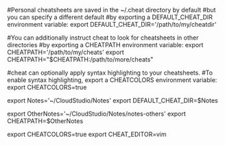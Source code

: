 
#Personal cheatsheets are saved in the ~/.cheat directory by default
#but you can specify a different default
#by exporting a DEFAULT_CHEAT_DIR environment variable:
export DEFAULT_CHEAT_DIR='/path/to/my/cheatdir'

#You can additionally instruct cheat to look for cheatsheets in other directories
#by exporting a CHEATPATH environment variable:
export CHEATPATH='/path/to/my/cheats'
export CHEATPATH="$CHEATPATH:/path/to/more/cheats"

#cheat can optionally apply syntax highlighting to your cheatsheets.
#To enable syntax highlighting, export a CHEATCOLORS environment variable:
export CHEATCOLORS=true

export Notes='~/CloudStudio/Notes'
export DEFAULT_CHEAT_DIR=$Notes

export OtherNotes='~/CloudStudio/Notes/notes-others'
export CHEATPATH=$OtherNotes

export CHEATCOLORS=true
export CHEAT_EDITOR=vim
